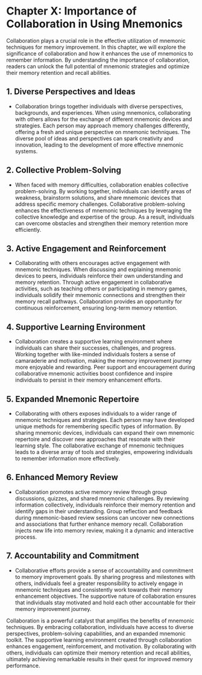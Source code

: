 Chapter X: Importance of Collaboration in Using Mnemonics
=========================================================

Collaboration plays a crucial role in the effective utilization of mnemonic techniques for memory improvement. In this chapter, we will explore the significance of collaboration and how it enhances the use of mnemonics to remember information. By understanding the importance of collaboration, readers can unlock the full potential of mnemonic strategies and optimize their memory retention and recall abilities.

**1. Diverse Perspectives and Ideas**
-------------------------------------

* Collaboration brings together individuals with diverse perspectives, backgrounds, and experiences. When using mnemonics, collaborating with others allows for the exchange of different mnemonic devices and strategies. Each person may approach memory challenges differently, offering a fresh and unique perspective on mnemonic techniques. The diverse pool of ideas and perspectives can spark creativity and innovation, leading to the development of more effective mnemonic systems.

**2. Collective Problem-Solving**
---------------------------------

* When faced with memory difficulties, collaboration enables collective problem-solving. By working together, individuals can identify areas of weakness, brainstorm solutions, and share mnemonic devices that address specific memory challenges. Collaborative problem-solving enhances the effectiveness of mnemonic techniques by leveraging the collective knowledge and expertise of the group. As a result, individuals can overcome obstacles and strengthen their memory retention more efficiently.

**3. Active Engagement and Reinforcement**
------------------------------------------

* Collaborating with others encourages active engagement with mnemonic techniques. When discussing and explaining mnemonic devices to peers, individuals reinforce their own understanding and memory retention. Through active engagement in collaborative activities, such as teaching others or participating in memory games, individuals solidify their mnemonic connections and strengthen their memory recall pathways. Collaboration provides an opportunity for continuous reinforcement, ensuring long-term memory retention.

**4. Supportive Learning Environment**
--------------------------------------

* Collaboration creates a supportive learning environment where individuals can share their successes, challenges, and progress. Working together with like-minded individuals fosters a sense of camaraderie and motivation, making the memory improvement journey more enjoyable and rewarding. Peer support and encouragement during collaborative mnemonic activities boost confidence and inspire individuals to persist in their memory enhancement efforts.

**5. Expanded Mnemonic Repertoire**
-----------------------------------

* Collaborating with others exposes individuals to a wider range of mnemonic techniques and strategies. Each person may have developed unique methods for remembering specific types of information. By sharing mnemonic devices, individuals can expand their own mnemonic repertoire and discover new approaches that resonate with their learning style. The collaborative exchange of mnemonic techniques leads to a diverse array of tools and strategies, empowering individuals to remember information more effectively.

**6. Enhanced Memory Review**
-----------------------------

* Collaboration promotes active memory review through group discussions, quizzes, and shared mnemonic challenges. By reviewing information collectively, individuals reinforce their memory retention and identify gaps in their understanding. Group reflection and feedback during mnemonic-based review sessions can uncover new connections and associations that further enhance memory recall. Collaboration injects new life into memory review, making it a dynamic and interactive process.

**7. Accountability and Commitment**
------------------------------------

* Collaborative efforts provide a sense of accountability and commitment to memory improvement goals. By sharing progress and milestones with others, individuals feel a greater responsibility to actively engage in mnemonic techniques and consistently work towards their memory enhancement objectives. The supportive nature of collaboration ensures that individuals stay motivated and hold each other accountable for their memory improvement journey.

Collaboration is a powerful catalyst that amplifies the benefits of mnemonic techniques. By embracing collaboration, individuals have access to diverse perspectives, problem-solving capabilities, and an expanded mnemonic toolkit. The supportive learning environment created through collaboration enhances engagement, reinforcement, and motivation. By collaborating with others, individuals can optimize their memory retention and recall abilities, ultimately achieving remarkable results in their quest for improved memory performance.
